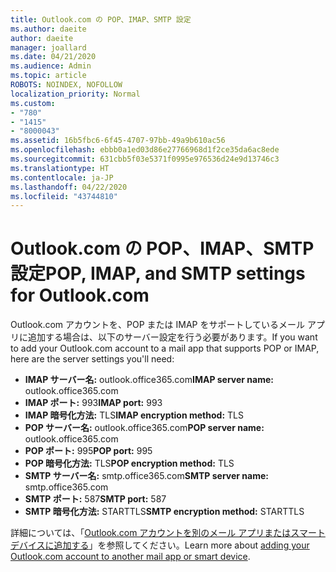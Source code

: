 ```yaml
---
title: Outlook.com の POP、IMAP、SMTP 設定
ms.author: daeite
author: daeite
manager: joallard
ms.date: 04/21/2020
ms.audience: Admin
ms.topic: article
ROBOTS: NOINDEX, NOFOLLOW
localization_priority: Normal
ms.custom:
- "780"
- "1415"
- "8000043"
ms.assetid: 16b5fbc6-6f45-4707-97bb-49a9b610ac56
ms.openlocfilehash: ebbb0a1ed03d86e27766968d1f2ce35da6ac8ede
ms.sourcegitcommit: 631cbb5f03e5371f0995e976536d24e9d13746c3
ms.translationtype: HT
ms.contentlocale: ja-JP
ms.lasthandoff: 04/22/2020
ms.locfileid: "43744810"
---
```

# <a name="pop-imap-and-smtp-settings-for-outlookcom"></a><span data-ttu-id="84728-102">Outlook.com の POP、IMAP、SMTP 設定</span><span class="sxs-lookup"><span data-stu-id="84728-102">POP, IMAP, and SMTP settings for Outlook.com</span></span>

<span data-ttu-id="84728-103">Outlook.com アカウントを、POP または IMAP をサポートしているメール アプリに追加する場合は、以下のサーバー設定を行う必要があります。</span><span class="sxs-lookup"><span data-stu-id="84728-103">If you want to add your Outlook.com account to a mail app that supports POP or IMAP, here are the server settings you'll need:</span></span>
  
- <span data-ttu-id="84728-104">**IMAP サーバー名:** outlook.office365.com</span><span class="sxs-lookup"><span data-stu-id="84728-104">**IMAP server name:** outlook.office365.com</span></span>
- <span data-ttu-id="84728-105">**IMAP ポート:** 993</span><span class="sxs-lookup"><span data-stu-id="84728-105">**IMAP port:** 993</span></span>
- <span data-ttu-id="84728-106">**IMAP 暗号化方法:** TLS</span><span class="sxs-lookup"><span data-stu-id="84728-106">**IMAP encryption method:** TLS</span></span>
- <span data-ttu-id="84728-107">**POP サーバー名:** outlook.office365.com</span><span class="sxs-lookup"><span data-stu-id="84728-107">**POP server name:** outlook.office365.com</span></span>  
- <span data-ttu-id="84728-108">**POP ポート:** 995</span><span class="sxs-lookup"><span data-stu-id="84728-108">**POP port:** 995</span></span>  
- <span data-ttu-id="84728-109">**POP 暗号化方法:** TLS</span><span class="sxs-lookup"><span data-stu-id="84728-109">**POP encryption method:** TLS</span></span>  
- <span data-ttu-id="84728-110">**SMTP サーバー名:** smtp.office365.com</span><span class="sxs-lookup"><span data-stu-id="84728-110">**SMTP server name:** smtp.office365.com</span></span>
- <span data-ttu-id="84728-111">**SMTP ポート:** 587</span><span class="sxs-lookup"><span data-stu-id="84728-111">**SMTP port:** 587</span></span>
- <span data-ttu-id="84728-112">**SMTP 暗号化方法:** STARTTLS</span><span class="sxs-lookup"><span data-stu-id="84728-112">**SMTP encryption method:** STARTTLS</span></span>

<span data-ttu-id="84728-113">詳細については、「[Outlook.com アカウントを別のメール アプリまたはスマート デバイスに追加する](https://support.office.com/article/73f3b178-0009-41ae-aab1-87b80fa94970?wt.mc_id=Office_Outlook_com_Alchemy)」を参照してください。</span><span class="sxs-lookup"><span data-stu-id="84728-113">Learn more about [adding your Outlook.com account to another mail app or smart device](https://support.office.com/article/73f3b178-0009-41ae-aab1-87b80fa94970?wt.mc_id=Office_Outlook_com_Alchemy).</span></span>